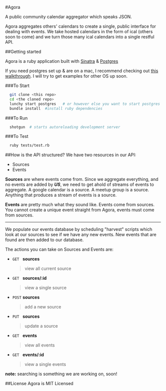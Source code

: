 #Agora

A public community calendar aggregator which speaks JSON.

Agora aggregates others' calendars to create a single, public interface for dealing with events. We take hosted calendars in the form of ical (others soon to come) and we turn those many ical calendars into a single restful API.


##Getting started

Agora is a ruby application built with [Sinatra](http://www.sinatrarb.com/) & [Postgres](http://www.postgresql.org/)

If you need postgres set up & are on a mac, I recommend checking out [this walkthrough](http://www.moncefbelyamani.com/how-to-install-postgresql-on-a-mac-with-homebrew-and-lunchy/). I will try to get examples for other OS up soon.

###To Start
```bash
  git clone <this repo>
  cd <the cloned repo>
  lunchy start postgres   # or however else you want to start postgres running on  your machine
  bundle install  #install ruby dependencies
```

###To Run
```bash
  shotgun  # starts autoreloading development server
```

###To Test
```bash
  ruby tests/test.rb
```

##How is the API structured?
We have two resources in our API:
- Sources
- Events


**Sources** are where events come from. Since we aggregate everything, and no events are added by ***US***, we need to get ahold of streams of events to aggregate. A google calendar is a source. A meetup group is a source. Anything that produces a stream of events is a source.


**Events** are pretty much what they sound like. Events come from sources. You cannot create a unique event straight from Agora, events must come from sources.

---

We populate our events database by scheduling "harvest" scripts which look at our sources to see if we have any new events. New events that are found are then added to our database.

The actions you can take on Sources and Events are:

- `GET ` **sources**
  > view all current source

- `GET ` **sources/:id**
  > view a single source

- `POST` **sources**
  > add a new source

- `PUT ` **sources**
  > update a source

- `GET ` **events**
  > view all events

- `GET ` **events/:id**
  > view a single events

**note:** searching is something we are working on, soon!


##License
Agora is MIT Licensed
